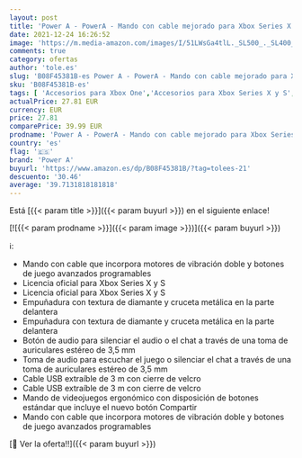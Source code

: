 ```yaml
---
layout: post
title: 'Power A - PowerA - Mando con cable mejorado para Xbox Series X y S  color camuflaje azul metálico'
date: 2021-12-24 16:26:52
image: 'https://m.media-amazon.com/images/I/51LWsGa4tlL._SL500_._SL400_.jpg'
comments: true
category: ofertas
author: 'tole.es'
slug: 'B08F45381B-es Power A - PowerA - Mando con cable mejorado para Xbox...'
sku: 'B08F45381B-es'
tags: [ 'Accesorios para Xbox One','Accesorios para Xbox Series X y S','Hardware y juegos para Xbox One','Hardware y juegos para Xbox Series X y S','Mandos y controles para Xbox One','Mandos y controles para Xbox Series X y S','Videojuegos','power a','xbox', ]
actualPrice: 27.81 EUR
currency: EUR
price: 27.81
comparePrice: 39.99 EUR
prodname: 'Power A - PowerA - Mando con cable mejorado para Xbox Series X y S  color camuflaje azul metálico'
country: 'es'
flag: '🇪🇸'
brand: 'Power A'
buyurl: 'https://www.amazon.es/dp/B08F45381B/?tag=tolees-21'
descuento: '30.46'
average: '39.7131818181818'
---
```


Está [{{< param title >}}]({{< param buyurl >}}) en el siguiente enlace!

[![{{< param prodname >}}]({{< param image >}})]({{< param buyurl >}})

ℹ️:

- Mando con cable que incorpora motores de vibración doble y botones de juego avanzados programables
- Licencia oficial para Xbox Series X y S
- Licencia oficial para Xbox Series X y S
- Empuñadura con textura de diamante y cruceta metálica en la parte delantera
- Empuñadura con textura de diamante y cruceta metálica en la parte delantera
- Botón de audio para silenciar el audio o el chat a través de una toma de auriculares estéreo de 3,5 mm
- Toma de audio para escuchar el juego o silenciar el chat a través de una toma de auriculares estéreo de 3,5 mm
- Cable USB extraíble de 3 m con cierre de velcro
- Cable USB extraíble de 3 m con cierre de velcro
- Mando de videojuegos ergonómico con disposición de botones estándar que incluye el nuevo botón Compartir
- Mando con cable que incorpora motores de vibración doble y botones de juego avanzados programables

[🛒 Ver la oferta!!]({{< param buyurl >}})
